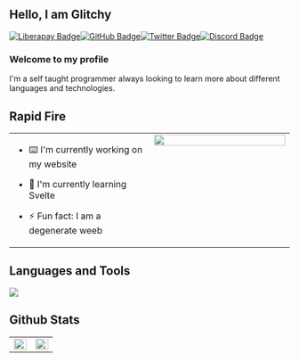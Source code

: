 ## Hello, I am Glitchy
[![Liberapay Badge](https://img.shields.io/badge/Liberapay-F6C915?style=for-the-badge&logo=liberapay&logoColor=black)](https://liberapay.com/GlitchyChan/donate)[![GitHub Badge](https://img.shields.io/badge/GitHub-181717?logo=github&logoColor=fff&style=for-the-badge)](https://github.com/glitchchan)[![Twitter Badge](https://img.shields.io/badge/Twitter-1DA1F2?logo=twitter&logoColor=fff&style=for-the-badge)](https://twitter.com/glitchychan)[![Discord Badge](https://img.shields.io/badge/Discord-5865F2?logo=discord&logoColor=fff&style=for-the-badge)](https://discord.gg/ZxbYHEh)

### Welcome to my profile
I'm a self taught programmer always looking to learn more about different languages and technologies. 

## Rapid Fire
<table><tr><td valign="top" width="50%">

- ⌨️ I'm currently working on my website

- 📖 I'm currently learning Svelte

- ⚡ Fun fact: I am a degenerate weeb

</td><td valign="top" width="50%">
<div align="center">
<a href="https://discord.com/users/269567451199569920">
<img src="https://lanyard.cnrad.dev/api/269567451199569920" align="center" style="width: 100%" />
</a>
</div>
</td></tr></table>

## Languages and Tools
<img src="https://skillicons.dev/icons?i=discord,bots,figma,vscode,git,github,svelte,js,ts,tailwind,py">

## Github Stats  
<table><tr><td valign="top" width="50%">

<img src="https://github-readme-stats.vercel.app/api?username=glitchchan&show_icons=true&count_private=true&hide_border=true&theme=onedark" align="left" style="width: 100%" />

</td><td valign="top" width="50%">

<img src="https://github-readme-stats.vercel.app/api/top-langs/?username=glitchchan&hide_border=true&layout=compact&theme=onedark" align="left" style="width: 100%" />

</td></tr></table>  
